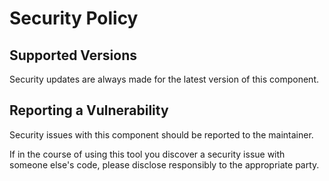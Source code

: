# Security Policy

## Supported Versions

Security updates are always made for the latest version of this component.  

## Reporting a Vulnerability

Security issues with this component should be reported to the maintainer.

If in the course of using this tool you discover a security issue with someone else's code, please disclose responsibly to the appropriate party.

